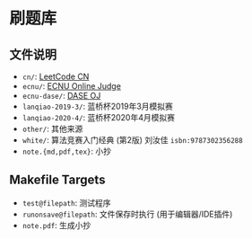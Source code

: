 # 刷题库

## 文件说明

* `cn/`: [LeetCode CN](https://leetcode-cn.com/)
* `ecnu/`: [ECNU Online Judge](https://acm.ecnu.edu.cn/)
* `ecnu-dase/`: [DASE OJ](http://106.75.252.219/)
* `lanqiao-2019-3/`: 蓝桥杯2019年3月模拟赛
* `lanqiao-2020-4/`: 蓝桥杯2020年4月模拟赛
* `other/`: 其他来源
* `white/`: 算法竞赛入门经典 (第2版) 刘汝佳 `isbn:9787302356288`
* `note.{md,pdf,tex}`: 小抄

## Makefile Targets

* `test@filepath`: 测试程序
* `runonsave@filepath`: 文件保存时执行 (用于编辑器/IDE插件)
* `note.pdf`: 生成小抄